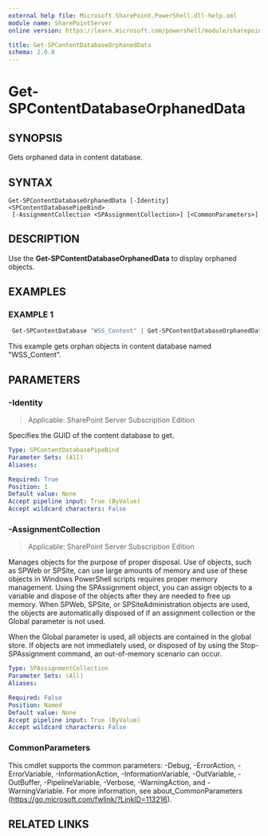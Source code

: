 ```yaml
---
external help file: Microsoft.SharePoint.PowerShell.dll-help.xml
module name: SharePointServer
online version: https://learn.microsoft.com/powershell/module/sharepoint-server/get-spcontentdatabaseorphaneddata

title: Get-SPContentDatabaseOrphanedData
schema: 2.0.0
---
```


# Get-SPContentDatabaseOrphanedData

## SYNOPSIS
Gets orphaned data in content database.

## SYNTAX

```
Get-SPContentDatabaseOrphanedData [-Identity] <SPContentDatabasePipeBind>
 [-AssignmentCollection <SPAssignmentCollection>] [<CommonParameters>]
```

## DESCRIPTION
Use the **Get-SPContentDatabaseOrphanedData** to display orphaned objects.

## EXAMPLES

### EXAMPLE 1
```powershell
 Get-SPContentDatabase "WSS_Content" | Get-SPContentDatabaseOrphanedData
```
This example gets orphan objects in content database named "WSS_Content".

## PARAMETERS

### -Identity

> Applicable: SharePoint Server Subscription Edition

Specifies the GUID of the content database to get.

```yaml
Type: SPContentDatabasePipeBind
Parameter Sets: (All)
Aliases:

Required: True
Position: 1
Default value: None
Accept pipeline input: True (ByValue)
Accept wildcard characters: False
```

### -AssignmentCollection

> Applicable: SharePoint Server Subscription Edition

Manages objects for the purpose of proper disposal.
Use of objects, such as SPWeb or SPSite, can use large amounts of memory and use of these objects in Windows PowerShell scripts requires proper memory management.
Using the SPAssignment object, you can assign objects to a variable and dispose of the objects after they are needed to free up memory.
When SPWeb, SPSite, or SPSiteAdministration objects are used, the objects are automatically disposed of if an assignment collection or the Global parameter is not used.

When the Global parameter is used, all objects are contained in the global store.
If objects are not immediately used, or disposed of by using the Stop-SPAssignment command, an out-of-memory scenario can occur.

```yaml
Type: SPAssignmentCollection
Parameter Sets: (All)
Aliases:

Required: False
Position: Named
Default value: None
Accept pipeline input: True (ByValue)
Accept wildcard characters: False
```

### CommonParameters
This cmdlet supports the common parameters: -Debug, -ErrorAction, -ErrorVariable, -InformationAction, -InformationVariable, -OutVariable, -OutBuffer, -PipelineVariable, -Verbose, -WarningAction, and -WarningVariable.
For more information, see about_CommonParameters (https://go.microsoft.com/fwlink/?LinkID=113216).

## RELATED LINKS
